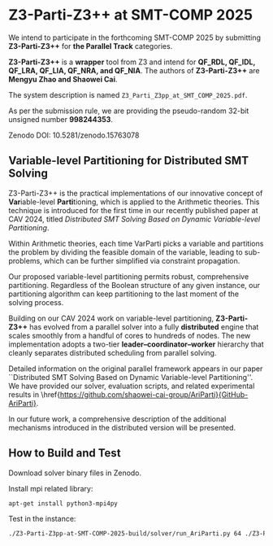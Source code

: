# Z3-Parti-Z3++ at SMT-COMP 2025

We intend to participate in the forthcoming SMT-COMP 2025 by submitting **Z3-Parti-Z3++** for **the Parallel Track** categories.

**Z3-Parti-Z3++** is a **wrapper** tool from Z3 and intend for **QF_RDL, QF_IDL, QF_LRA, QF_LIA, QF_NRA, and QF_NIA**. The authors of **Z3-Parti-Z3++** are **Mengyu Zhao and Shaowei Cai**.

The system description is named `Z3_Parti_Z3pp_at_SMT_COMP_2025.pdf`.

As per the submission rule, we are providing the pseudo-random 32-bit unsigned number **998244353**.

Zenodo DOI: 10.5281/zenodo.15763078

## Variable-level Partitioning for Distributed SMT Solving

Z3-Parti-Z3++ is the practical implementations of our innovative concept of **Var**iable-level **Parti**tioning, which is applied to the Arithmetic theories. This technique is introduced for the first time in our recently published paper at CAV 2024, titled *Distributed SMT Solving Based on Dynamic Variable-level Partitioning*.

Within Arithmetic theories, each time VarParti picks a variable and partitions the problem by dividing the feasible domain of the variable, leading to sub-problems, which can be further simplified via constraint propagation.

Our proposed variable-level partitioning permits robust, comprehensive partitioning. Regardless of the Boolean structure of any given instance, our partitioning algorithm can keep partitioning to the last moment of the solving process.

Building on our CAV 2024 work on variable-level partitioning, **Z3-Parti-Z3++** has evolved from a parallel solver into a fully **distributed** engine that scales smoothly from a handful of cores to hundreds of nodes.
The new implementation adopts a two-tier **leader–coordinator–worker** hierarchy that cleanly separates distributed scheduling from parallel solving.

Detailed information on the original parallel framework appears in our paper ``Distributed SMT Solving Based on Dynamic Variable-level Partitioning''.
We have provided our solver, evaluation scripts, and related experimental results in \href{https://github.com/shaowei-cai-group/AriParti}{GitHub-AriParti}.

In our future work, a comprehensive description of the additional mechanisms introduced in the distributed version will be presented.


## How to Build and Test

Download solver binary files in Zenodo.

Install mpi related library:

```bash
apt-get install python3-mpi4py
```

Test in the instance:
```bash
./Z3-Parti-Z3pp-at-SMT-COMP-2025-build/solver/run_AriParti.py 64 ./Z3-Parti-Z3pp-at-SMT-COMP-2025-build/test-instances/lia-sat-10.4.smt2
```
